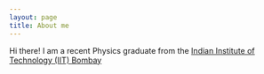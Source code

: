 ```yaml
---
layout: page
title: About me
---
```


 Hi there! I am a recent Physics graduate from the [Indian Institute of Technology (IIT) Bombay](https://www.iitb.ac.in)
 
